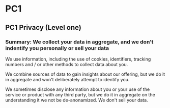 # PC1

## PC1 Privacy (Level one)

### Summary: We collect your data in aggregate, and we don't indentify you personally or sell your data

We use information, including the use of cookies, identifiers, tracking numbers and / or other methods to collect data about you.

We combine sources of data to gain insights about our offering, but we do it in aggregate and won't deliberately attempt to identify you.

We sometimes disclose any information about you or your use of the service or product with any third party, but we do it in aggregate on the understanding it we not be de-anonamized. We don't sell your data.



